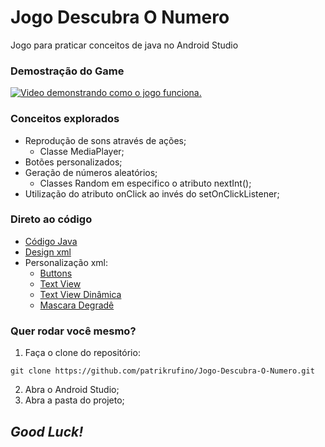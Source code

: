 # Jogo Descubra O Numero
<p>Jogo para praticar conceitos de java no Android Studio</p>

### Demostração do Game
[![Video demonstrando como o jogo funciona.](http://img.youtube.com/vi/HkVYSTzW28Q/0.jpg)](http://www.youtube.com/watch?v=HkVYSTzW28Q "Demostração do Game")


### Conceitos explorados

* Reprodução de sons através de ações;
  - Classe MediaPlayer;
* Botões personalizados;
* Geração de números aleatórios;
  - Classes Random em especifico o atributo nextInt();
* Utilização do atributo onClick ao invés do setOnClickListener;

### Direto ao código

* [Código Java](https://github.com/patrikrufino/Jogo-Descubra-O-Numero/blob/main/app/src/main/java/com/example/jogo_descubra_o_numero/MainActivity.java)
* [Design xml](https://github.com/patrikrufino/Jogo-Descubra-O-Numero/blob/main/app/src/main/res/layout/activity_main.xml)
* Personalização xml:
  - [Buttons](https://github.com/patrikrufino/Jogo-Descubra-O-Numero/blob/main/app/src/main/res/drawable/button_mod.xml)
  - [Text View](https://github.com/patrikrufino/Jogo-Descubra-O-Numero/blob/main/app/src/main/res/drawable/edit_mod.xml)
  - [Text View Dinâmica](https://github.com/patrikrufino/Jogo-Descubra-O-Numero/blob/main/app/src/main/res/drawable/icon_mod.xml)
  - [Mascara Degradê](https://github.com/patrikrufino/Jogo-Descubra-O-Numero/blob/main/app/src/main/res/drawable/transparentepretoecinza.xml)
  
### Quer rodar você mesmo?

1. Faça o clone do repositório:
```
git clone https://github.com/patrikrufino/Jogo-Descubra-O-Numero.git
```
2. Abra o Android Studio;
3. Abra a pasta do projeto;

## _Good Luck!_

